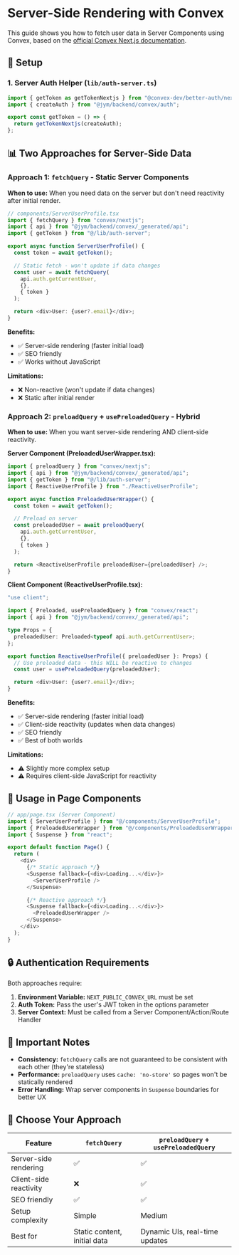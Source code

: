 # Server-Side Rendering with Convex

This guide shows you how to fetch user data in Server Components using Convex, based on the [official Convex Next.js documentation](https://docs.convex.dev/client/nextjs/app-router/server-rendering).

## 🔧 Setup

### 1. Server Auth Helper (`lib/auth-server.ts`)

```typescript
import { getToken as getTokenNextjs } from "@convex-dev/better-auth/nextjs";
import { createAuth } from "@jym/backend/convex/auth";

export const getToken = () => {
  return getTokenNextjs(createAuth);
};
```

## 📊 Two Approaches for Server-Side Data

### Approach 1: `fetchQuery` - Static Server Components

**When to use:** When you need data on the server but don't need reactivity after initial render.

```typescript
// components/ServerUserProfile.tsx
import { fetchQuery } from "convex/nextjs";
import { api } from "@jym/backend/convex/_generated/api";
import { getToken } from "@/lib/auth-server";

export async function ServerUserProfile() {
  const token = await getToken();

  // Static fetch - won't update if data changes
  const user = await fetchQuery(
    api.auth.getCurrentUser,
    {},
    { token }
  );

  return <div>User: {user?.email}</div>;
}
```

**Benefits:**

- ✅ Server-side rendering (faster initial load)
- ✅ SEO friendly
- ✅ Works without JavaScript

**Limitations:**

- ❌ Non-reactive (won't update if data changes)
- ❌ Static after initial render

### Approach 2: `preloadQuery` + `usePreloadedQuery` - Hybrid

**When to use:** When you want server-side rendering AND client-side reactivity.

**Server Component (PreloadedUserWrapper.tsx):**

```typescript
import { preloadQuery } from "convex/nextjs";
import { api } from "@jym/backend/convex/_generated/api";
import { getToken } from "@/lib/auth-server";
import { ReactiveUserProfile } from "./ReactiveUserProfile";

export async function PreloadedUserWrapper() {
  const token = await getToken();

  // Preload on server
  const preloadedUser = await preloadQuery(
    api.auth.getCurrentUser,
    {},
    { token }
  );

  return <ReactiveUserProfile preloadedUser={preloadedUser} />;
}
```

**Client Component (ReactiveUserProfile.tsx):**

```typescript
"use client";

import { Preloaded, usePreloadedQuery } from "convex/react";
import { api } from "@jym/backend/convex/_generated/api";

type Props = {
  preloadedUser: Preloaded<typeof api.auth.getCurrentUser>;
};

export function ReactiveUserProfile({ preloadedUser }: Props) {
  // Use preloaded data - this WILL be reactive to changes
  const user = usePreloadedQuery(preloadedUser);

  return <div>User: {user?.email}</div>;
}
```

**Benefits:**

- ✅ Server-side rendering (faster initial load)
- ✅ Client-side reactivity (updates when data changes)
- ✅ SEO friendly
- ✅ Best of both worlds

**Limitations:**

- ⚠️ Slightly more complex setup
- ⚠️ Requires client-side JavaScript for reactivity

## 🚀 Usage in Page Components

```typescript
// app/page.tsx (Server Component)
import { ServerUserProfile } from "@/components/ServerUserProfile";
import { PreloadedUserWrapper } from "@/components/PreloadedUserWrapper";
import { Suspense } from "react";

export default function Page() {
  return (
    <div>
      {/* Static approach */}
      <Suspense fallback={<div>Loading...</div>}>
        <ServerUserProfile />
      </Suspense>

      {/* Reactive approach */}
      <Suspense fallback={<div>Loading...</div>}>
        <PreloadedUserWrapper />
      </Suspense>
    </div>
  );
}
```

## 🔒 Authentication Requirements

Both approaches require:

1. **Environment Variable:** `NEXT_PUBLIC_CONVEX_URL` must be set
2. **Auth Token:** Pass the user's JWT token in the options parameter
3. **Server Context:** Must be called from a Server Component/Action/Route Handler

## 📝 Important Notes

- **Consistency:** `fetchQuery` calls are not guaranteed to be consistent with each other (they're stateless)
- **Performance:** `preloadQuery` uses `cache: 'no-store'` so pages won't be statically rendered
- **Error Handling:** Wrap server components in `Suspense` boundaries for better UX

## 🤝 Choose Your Approach

| Feature                | `fetchQuery`                 | `preloadQuery` + `usePreloadedQuery` |
| ---------------------- | ---------------------------- | ------------------------------------ |
| Server-side rendering  | ✅                           | ✅                                   |
| Client-side reactivity | ❌                           | ✅                                   |
| SEO friendly           | ✅                           | ✅                                   |
| Setup complexity       | Simple                       | Medium                               |
| Best for               | Static content, initial data | Dynamic UIs, real-time updates       |
